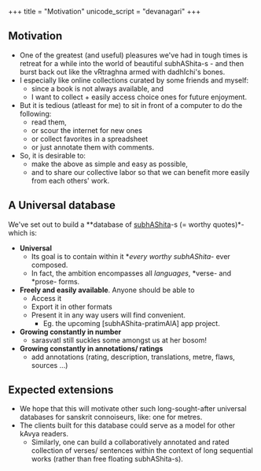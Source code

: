 +++
title = "Motivation"
unicode_script = "devanagari"
+++

## Motivation
- One of the greatest (and useful) pleasures we've had in tough times is retreat for a while into the world of beautiful subhAShita-s - and then burst back out like the vRtraghna armed with dadhIchi's bones.
- I especially like online collections curated by some friends and myself:
  - since a book is not always available, and
  - I want to collect + easily access choice ones for future enjoyment.
- But it is tedious (atleast for me) to sit in front of a computer to do the following:
  - read them,
  - or scour the internet for new ones
  - or collect favorites in a spreadsheet
  - or just annotate them with comments.
- So, it is desirable to:
  - make the above as simple and easy as possible,
  - and to share our collective labor so that we can benefit more easily from each others' work.

## A Universal database
We've set out to build a **database of [subhAShita](https://en.wikipedia.org/wiki/Subhashita)-s (= worthy quotes)*- which is:

- **Universal**
  - Its goal is to contain within it **every worthy subhAShita*- ever composed.
  - In fact, the ambition encompasses all *languages*, *verse- and *prose- forms.
- **Freely and easily available**. Anyone should be able to
  - Access it
  - Export it in other formats
  - Present it in any way users will find convenient.
    - Eg. the upcoming [subhAShita-pratimAlA] app project.
- **Growing constantly in number**
  - sarasvatI still suckles some amongst us at her bosom!
- **Growing constantly in annotations/ ratings**
  - add annotations (rating, description, translations, metre, flaws, sources ...)


## Expected extensions
- We hope that this will motivate other such long-sought-after universal databases for sanskrit connoiseurs, like: one for metres.
- The clients built for this database could serve as a model for other kAvya readers.
  - Similarly, one can build a collaboratively annotated and rated collection of verses/ sentences within the context of long sequential works (rather than free floating subhAShita-s).
  